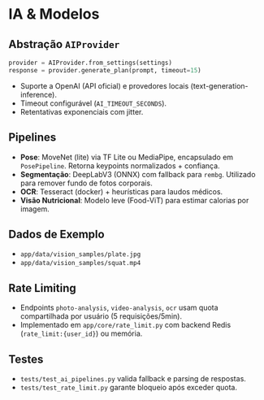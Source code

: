 # IA & Modelos

## Abstração `AIProvider`

```python
provider = AIProvider.from_settings(settings)
response = provider.generate_plan(prompt, timeout=15)
```

- Suporte a OpenAI (API oficial) e provedores locais (text-generation-inference).
- Timeout configurável (`AI_TIMEOUT_SECONDS`).
- Retentativas exponenciais com jitter.

## Pipelines

- **Pose**: MoveNet (lite) via TF Lite ou MediaPipe, encapsulado em `PosePipeline`. Retorna keypoints normalizados + confiança.
- **Segmentação**: DeepLabV3 (ONNX) com fallback para `rembg`. Utilizado para remover fundo de fotos corporais.
- **OCR**: Tesseract (docker) + heurísticas para laudos médicos.
- **Visão Nutricional**: Modelo leve (Food-ViT) para estimar calorias por imagem.

## Dados de Exemplo

- `app/data/vision_samples/plate.jpg`
- `app/data/vision_samples/squat.mp4`

## Rate Limiting

- Endpoints `photo-analysis`, `video-analysis`, `ocr` usam quota compartilhada por usuário (5 requisições/5min).
- Implementado em `app/core/rate_limit.py` com backend Redis (`rate_limit:{user_id}`) ou memória.

## Testes

- `tests/test_ai_pipelines.py` valida fallback e parsing de respostas.
- `tests/test_rate_limit.py` garante bloqueio após exceder quota.
